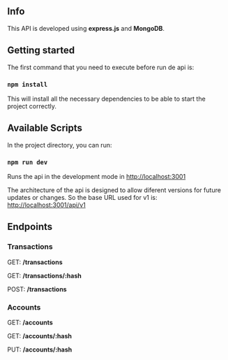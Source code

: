## Info

This API is developed using **express.js** and **MongoDB**.

## Getting started

The first command that you need to execute before run de api is:
### `npm install`

This will install all the necessary dependencies to be able to start the project correctly.

## Available Scripts

In the project directory, you can run:

### `npm run dev`

Runs the api in the development mode in [http://localhost:3001](http://localhost:3001)

The architecture of the api is designed to allow diferent versions for future updates or changes. So the base URL used for v1 is:   [http://localhost:3001/api/v1](http://localhost:3001/api/v1)

## Endpoints
### Transactions

GET: **/transactions**

GET: **/transactions/:hash**

POST: **/transactions**

### Accounts

GET: **/accounts**

GET: **/accounts/:hash**

PUT: **/accounts/:hash**


